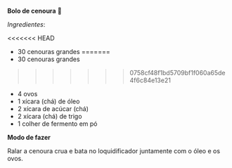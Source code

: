 **Bolo de cenoura** :carrot:

*Ingredientes*:

<<<<<<< HEAD
- 30 cenouras grandes
=======
- 30 cenouras grandes
>>>>>>> 0758cf48f1bd5709bf1f060a65de4f6c84e13e21
- 4 ovos
- 1 xícara (chá) de óleo
- 2 xícara de acúcar (chá)
- 2 xícara (chá) de trigo
- 1 colher de fermento em pó



**Modo de fazer**

Ralar a cenoura crua e bata no loquidificador juntamente com o óleo e os ovos.
